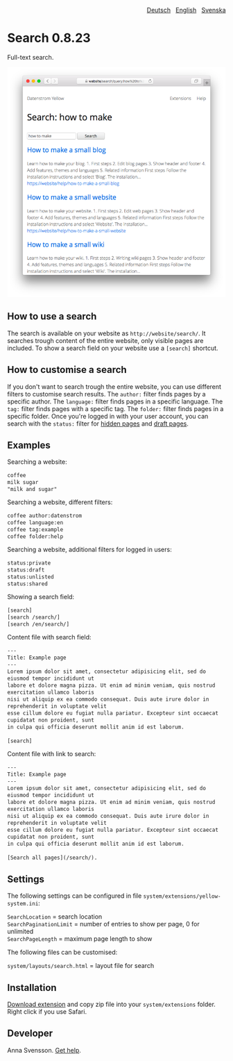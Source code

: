 <p align="right"><a href="README-de.md">Deutsch</a> &nbsp; <a href="README.md">English</a> &nbsp; <a href="README-sv.md">Svenska</a></p>

# Search 0.8.23

Full-text search.

<p align="center"><img src="search-screenshot.png?raw=true" alt="Screenshot"></p>

## How to use a search

The search is available on your website as `http://website/search/`. It searches trough content of the entire website, only visible pages are included. To show a search field on your website use a `[search]` shortcut.

## How to customise a search

If you don't want to search trough the entire website, you can use different filters to customise search results. The `author:` filter finds pages by a specific author. The `language:` filter finds pages in a specific language. The `tag:` filter finds pages with a specific tag. The `folder:` filter finds pages in a specific folder. Once you're logged in with your user account, you can search with the `status:` filter for [hidden pages](https://github.com/annaesvensson/yellow-core) and [draft pages](https://github.com/annaesvensson/yellow-draft).

## Examples

Searching a website:

    coffee
    milk sugar
    "milk and sugar"

Searching a website, different filters:

    coffee author:datenstrom
    coffee language:en
    coffee tag:example
    coffee folder:help

Searching a website, additional filters for logged in users:

    status:private
    status:draft
    status:unlisted
    status:shared

Showing a search field:

    [search]
    [search /search/]
    [search /en/search/]

Content file with search field:

    ---
    Title: Example page
    ---
    Lorem ipsum dolor sit amet, consectetur adipisicing elit, sed do eiusmod tempor incididunt ut 
    labore et dolore magna pizza. Ut enim ad minim veniam, quis nostrud exercitation ullamco laboris 
    nisi ut aliquip ex ea commodo consequat. Duis aute irure dolor in reprehenderit in voluptate velit 
    esse cillum dolore eu fugiat nulla pariatur. Excepteur sint occaecat cupidatat non proident, sunt 
    in culpa qui officia deserunt mollit anim id est laborum.

    [search]

Content file with link to search:

    ---
    Title: Example page
    ---
    Lorem ipsum dolor sit amet, consectetur adipisicing elit, sed do eiusmod tempor incididunt ut 
    labore et dolore magna pizza. Ut enim ad minim veniam, quis nostrud exercitation ullamco laboris 
    nisi ut aliquip ex ea commodo consequat. Duis aute irure dolor in reprehenderit in voluptate velit 
    esse cillum dolore eu fugiat nulla pariatur. Excepteur sint occaecat cupidatat non proident, sunt 
    in culpa qui officia deserunt mollit anim id est laborum.

    [Search all pages](/search/).

## Settings

The following settings can be configured in file `system/extensions/yellow-system.ini`:

`SearchLocation` = search location  
`SearchPaginationLimit` = number of entries to show per page, 0 for unlimited  
`SearchPageLength` = maximum page length to show  

The following files can be customised:

`system/layouts/search.html` = layout file for search  

## Installation

[Download extension](https://github.com/annaesvensson/yellow-search/archive/main.zip) and copy zip file into your `system/extensions` folder. Right click if you use Safari.

## Developer

Anna Svensson. [Get help](https://datenstrom.se/yellow/help/).
